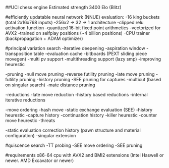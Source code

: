 ##UCI chess engine
Estimated strength 3400 Elo (Blitz)

#efficiently updatable neural network (NNUE) evaluation:
	-16 king buckets (total 2x16x768 inputs)
	-256x2 -> 32 -> 1 architecture
	-clipped relu activation function
	-quantized 16-bit fixed point arithmetics
	-vectorized for AVX2
	-trained on selfplay positions (~4 billion positions)
	-CPU trainer (backpropagation + ADAM optimizer)

#principal variation search
-iterative deepening
-aspiration window
-transposition table
-evaluation cache
-bitboards (PEXT sliding piece movegen)
-multi pv support
-multithreading support (lazy smp)
-improving heurestic

-pruning
	-null move pruning
	-reverse futility pruning
	-late move pruning
	-futility pruning
	-history pruning
	-SEE pruning for captures
	-multicut (based on singular search)
	-mate distance pruning

-reductions
	-late move reduction
	-history based reductions
	-internal iterative reductions

-move ordering
	-hash move
	-static exchange evaluation (SEE)
	-history heurestic
	-capture history
	-continuation history
	-killer heurestic
	-counter move heurestic
	-threats

-static evaluation correction history (pawn structure and material configuration)
-singular extension

#quiscence search
-TT probing
-SEE move ordering
-SEE pruning	

#requirements
x86-64 cpu with AVX2 and BMI2 extensions (Intel Haswell or newer. AMD Excavator or newer)

	